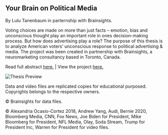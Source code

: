 ## Your Brain on Political Media
By Lulu Tanenbaum in parternship with Brainsights. 

Voting choices are made on more than just facts – emotion, bias and unconscious thought play an important role in ones decision-making process. But how does advertising play a role? The purpose of this thesis is to analyze American voters’ unconscious response to political advertising & media. The project was been created in partnership with Brainsights, a neuromarketing consultancy based in Toronto, Canada.

Read full abstract [here.](https://github.com/lulujordanna/thesis/blob/master/documentation/abstract.md) | View the project [here.](https://lulujordanna.github.io/thesis/)

![Thesis Preview](https://github.com/lulujordanna/thesis/blob/master/preview.png)

Data and video files are replicated copies for educational purposed. Copyrights belongs to the respective owners.

© Brainsights for data files.

© Alexandria Ocasio-Cortez 2018, Andrew Yang, Audi, Bernie 2020, Bloomberg Media, CNN, Fox News, Joe Biden for President, Mike Bloomberg for President, NFL Media, Olay, Soda Stream, Trump for President Inc, Warren for President for video files.
